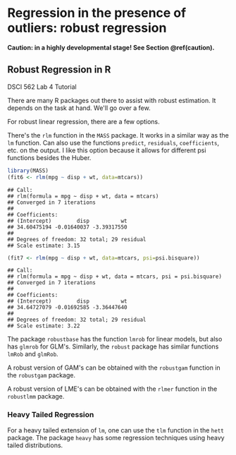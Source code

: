 # Regression in the presence of outliers: robust regression

**Caution: in a highly developmental stage! See Section  \@ref(caution).**

## Robust Regression in R

DSCI 562 Lab 4 Tutorial

There are many R packages out there to assist with robust estimation. It depends on the task at hand. We'll go over a few.

For robust linear regression, there are a few options. 

There's the `rlm` function in the `MASS` package. It works in a similar way as the `lm` function. Can also use the functions `predict`, `residuals`, `coefficients`, etc. on the output. I like this option because it allows for different psi functions besides the Huber.


```r
library(MASS)
(fit6 <- rlm(mpg ~ disp + wt, data=mtcars))
```

```
## Call:
## rlm(formula = mpg ~ disp + wt, data = mtcars)
## Converged in 7 iterations
## 
## Coefficients:
## (Intercept)        disp          wt 
## 34.60475194 -0.01640037 -3.39317550 
## 
## Degrees of freedom: 32 total; 29 residual
## Scale estimate: 3.15
```

```r
(fit7 <- rlm(mpg ~ disp + wt, data=mtcars, psi=psi.bisquare))
```

```
## Call:
## rlm(formula = mpg ~ disp + wt, data = mtcars, psi = psi.bisquare)
## Converged in 7 iterations
## 
## Coefficients:
## (Intercept)        disp          wt 
## 34.64727079 -0.01692585 -3.36447640 
## 
## Degrees of freedom: 32 total; 29 residual
## Scale estimate: 3.22
```

The package `robustbase` has the function `lmrob` for linear models, but also has `glmrob` for GLM's. Similarly, the `robust` package has similar functions `lmRob` and `glmRob`. 

A robust version of GAM's can be obtained with the `robustgam` function in the `robustgam` package. 

A robust version of LME's can be obtained with the `rlmer` function in the `robustlmm` package. 

### Heavy Tailed Regression

For a heavy tailed extension of `lm`, one can use the `tlm` function in the `hett` package. The package `heavy` has some regression techniques using heavy tailed distributions. 
